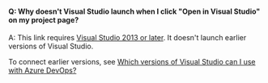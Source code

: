 #### Q:	Why doesn't Visual Studio launch when I click "Open in Visual Studio" on my project page?

A:	This link requires [Visual Studio 2013 or later](https://visualstudio.microsoft.com/). 
It doesn't launch earlier versions of Visual Studio. 

To connect earlier versions, see 
[Which versions of Visual Studio can I use with Azure DevOps?](/azure/devops/organizations/projects/connect-to-projects)